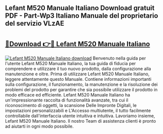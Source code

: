 ## Lefant M520 Manuale Italiano Download gratuit PDF - Part-Wp3 Italiano Manuale del proprietario del servizio VLzAE

# <h2><a href="http://dfb926l.blite.top/?on=Lefant+M520+Manuale+Italiano">🔗Download 👉🔴 Lefant M520 Manuale Italiano</a></h2>

[![Lefant M520 Manuale Italiano download](https://i.imgur.com/lujVjoI.png)](http://dfb926l.blite.top/?on=Lefant+M520+Manuale+Italiano)
Benvenuto nella guida per l'utente Lefant M520 Manuale Italiano, la tua guida di fiducia per comprendere e utilizzare il tuo nuovo prodotto, dalla configurazione alla manutenzione e oltre. Prima di utilizzare Lefant M520 Manuale Italiano, leggere attentamente questo Manuale. Contiene informazioni importanti sulla configurazione, il funzionamento, la manutenzione e la risoluzione dei problemi del prodotto per garantire che sia possibile utilizzare il prodotto in modo efficace ed efficiente. Lefant M520 Manuale Italiano ha un'impressionante raccolta di funzionalità avanzate, tra cui il riconoscimento di oggetti, la scansione Delle Impronte Digitali, le impostazioni personalizzabili e L'Accesso multiutente, il tutto facilmente controllabile dall'interfaccia utente intuitiva e intuitiva. Lavoriamo insieme, Lefant M520 Manuale Italiano. Il nostro Team di assistenza clienti è pronto ad aiutarti in ogni modo possibile.
